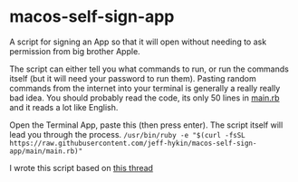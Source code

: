 # macos-self-sign-app
A script for signing an App so that it will open without needing to ask permission from big brother Apple.

The script can either tell you what commands to run, or run the commands itself (but it will need your password to run them).
Pasting random commands from the internet into your terminal is generally a really really bad idea. You should probably read the code, its only 50 lines in [main.rb](https://raw.githubusercontent.com/jeff-hykin/macos-self-sign-app/main/main.rb) and it reads a lot like English.

Open the Terminal App, paste this (then press enter). The script itself will lead you through the process.
`/usr/bin/ruby -e "$(curl -fsSL https://raw.githubusercontent.com/jeff-hykin/macos-self-sign-app/main/main.rb)"`

I wrote this script based on [this thread](https://apple.stackexchange.com/questions/64408/can-you-disable-a-code-signature-check)